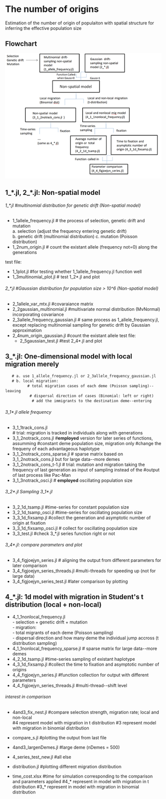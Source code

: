 # The number of origins  
Estimation of the number of origin of populaiton with spatial structure for inferring the effective population size

## Flowchart
![](flowchart.png)

## 1_\*.jl, 2_\*.jl: Non-spatial model  
###### 1_*.jl #multinomial distribution for genetic drift (Non-spatial model)
- 1_1allele_frequency.jl # the process of selection, genetic drift and mutation   
                       a. selection (adjust the frequency entering genetic drift)  
                       b. genetic drift (multinomial distribution) 
                       c. mutation (Poisson distribution)  
- 1_2num_origin.jl # count the existant allele (frequency not=0) along the generations   


test file:
  - 1_1plot.jl #for testing whether 1_1allele_frequency.jl function well
  - 1_3multinomial_plot.jl # test 1_2*.jl and plot  

###### 2_*.jl #Gaussian distribution for population size > 10^6 (Non-spatial model)
- 2_1allele_var_mtx.jl #covaraiance matrix  
- 2_2gaussian_multinomial.jl #multivariate normal distribution (MvNormal) incorporating covariance  
- 2_3allele_frequency_gaussian.jl # same process as 1_allele_frequency.jl, except replacing multinomial sampling for genetic drift by Gaussian approximation  
- 2_4num_origin_gaussian.jl #count the existant allele
test file:
  - 2_5gaussian_test.jl #test 2_4*.jl and plot  

## 3_*.jl: One-dimensional model with local migration merely
       # a. use 1_allele_frequency.jl or 2_3allele_frequency_gaussian.jl  
       # b. local migration:  
              # total migration cases of each deme (Poisson sampling)--leaving  
               # dispersal direction of cases (Binomial: left or right)  
                # add the immigrants to the destination deme--entering  

###### 3_1*.jl allele frequency  
- 3_1_1track_cons.jl   
              # trial: migration is tracked in individuals along with generations  
- 3_1_2notrack_cons.jl #**employed** version for later series of functions, assumming          #constant deme population size, migration only   #change the frequeny of each advantageous haplotype  
- 3_1_2notrack_cons_sparse.jl # sparse matrix based on 3_1_2notrack_cons.jl but for large data--more demes  
- 3_1_2notrack_cons_t-1.jl # trial: mutation and migration taking the frequency of last generation as input of sampling instead of the      #output of last process like Pac-Man  
- 3_1_3notrack_osci.jl # **employed** oscillating population size  

###### 3_2*.jl Sampling 3_1*.jl   
- 3_2_1d_tsamp.jl #time-series for constant population size  
- 3_2_1d_tsamp_osci.jl #time-series for oscillating population size  
- 3_3_1d_fixsamp.jl #collect the generation and asymptotic number of origin at fixation  
- 3_3_1d_fixsamp_osci.jl # collect for oscillating population size  
- 3_3_test.jl #check 3_*.jl series function right or not  

###### 3_4*.jl: compare parameters and plot
- 3_4_figjoejyn_series.jl # aligning the output from different parameters for later comparison  
- 3_4_figjoejyn_series_threads.jl #multi-threads for speeding up (not for large data)  
- 3_4_figjoejyn_series_test.jl #later comparison by plotting  

## 4_*.jl: 1d model with migration in Student's t distribution (local + non-local)  
- 4_1_1nonlocal_frequency.jl  
                        - selection + genetic drift + mutation  
                        - migration:  
                          - total migrants of each deme (Poisson sampling)  
                          - dispersal direction and how many deme the individual jump accross (t distribution sampling)  
- 4_1_1nonlocal_frequency_sparse.jl # sparse matrix for large data--more demes  
- 4_2_1d_tsamp.jl #time-series sampling of existant haplotype  
- 4_3_1d_fixsamp.jl #collect the time to fixation and asymptotic number of origins  
- 4_4_figjoejyn_series.jl #function collection for output with different parameters  
- 4_4_figjoejyn_series_threads.jl #multi-thread--shift level  

###### interest in comparison  
- 4and3_fix_nest.jl #compare selection strength, migration rate; local and non-local  
                    #4 represent model with migration in t distribution
                    #3 represent model with migration in binomial distribution
- compare_s.jl #plotting the output from last file  

- 4and3_largenDemes.jl #large deme (nDemes = 500)  
- 4_series_test_new.jl #all else  

- distribution.jl #plotting different migration distribution
- time_cost.xlsx #time for simulation corresponding to the comparison and parameters applied
                 #4_* represent in model with migration in t distribution
                 #3_* represent in model with migration in binomial distribution
